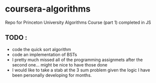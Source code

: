 # coursera-algorithms
Repo for Princeton University Algorithms Course (part 1) completed in JS

## TODO : 

- code the quick sort algorithm
- code an implementation of BSTs
- I pretty much missed all of the programming assignmets after the second one... might be nice to have those done
- I would like to take a stab at the 3 sum problem given the logic I have been personally developing for months. 
